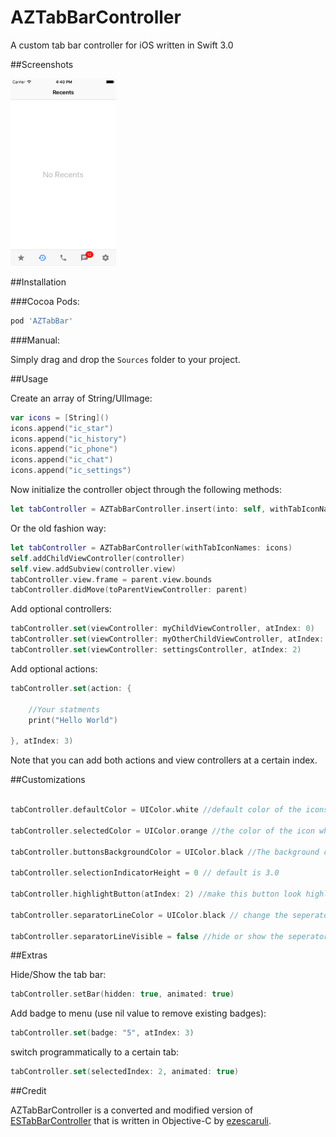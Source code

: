 # AZTabBarController
A custom tab bar controller for iOS written in Swift 3.0

##Screenshots

<img src="Screenshots/ss1.png" height="300" />

##Installation


###Cocoa Pods:

```bash
pod 'AZTabBar'
```

###Manual:

Simply drag and drop the ```Sources``` folder to your project.

##Usage

Create an array of String/UIImage:
```swift
var icons = [String]()
icons.append("ic_star")
icons.append("ic_history")
icons.append("ic_phone")
icons.append("ic_chat")
icons.append("ic_settings")
```

Now initialize the controller object through the following methods:
```swift
let tabController = AZTabBarController.insert(into: self, withTabIconNames: icons)
```

Or the old fashion way:
```swift
let tabController = AZTabBarController(withTabIconNames: icons)
self.addChildViewController(controller)
self.view.addSubview(controller.view)
tabController.view.frame = parent.view.bounds
tabController.didMove(toParentViewController: parent)
```

Add optional controllers:
```swift
tabController.set(viewController: myChildViewController, atIndex: 0)
tabController.set(viewController: myOtherChildViewController, atIndex: 1)
tabController.set(viewController: settingsController, atIndex: 2)
```

Add optional actions:
```swift
tabController.set(action: { 

    //Your statments
    print("Hello World")

}, atIndex: 3)
```

Note that you can add both actions and view controllers at a certain index.

##Customizations

```swift

tabController.defaultColor = UIColor.white //default color of the icons on the buttons

tabController.selectedColor = UIColor.orange //the color of the icon when a menu is selected

tabController.buttonsBackgroundColor = UIColor.black //The background color of the tab bar in a nutshell

tabController.selectionIndicatorHeight = 0 // default is 3.0

tabController.highlightButton(atIndex: 2) //make this button look highlighted.

tabController.separatorLineColor = UIColor.black // change the seperator line color (I recommened to leave this untouched or simply hide the seperator)

tabController.separatorLineVisible = false //hide or show the seperator line
```

##Extras

Hide/Show the tab bar:
```swift
tabController.setBar(hidden: true, animated: true)
```

Add badge to menu (use nil value to remove existing badges): 
```swift
tabController.set(badge: "5", atIndex: 3)
```

switch programmatically to a certain tab: 
```swift
tabController.set(selectedIndex: 2, animated: true)
```

##Credit

AZTabBarController is a converted and modified version of [ESTabBarController](https://github.com/ezescaruli/ESTabBarController) that is written in Objective-C by [ezescaruli](https://github.com/ezescaruli).






